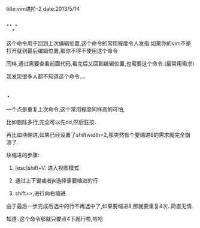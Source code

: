 title:vim进阶-2
date:2013/5/14

``.`
-----
这个命令用于回到上次编辑位置,这个命令的常用程度令人发指,如果你的vim不是打开就到最后编辑位置,那你不得不使用这个命令

同样,通过需要查看前面代码,看完后又回到编辑位置,也需要这个命令.(最常用需求)

我发现很多人都不知道这个命令....

`.`
-----
一个点是重复上次命令,这个常用程度同样高的可怕,

比如删除多行,完全可以先dd,然后狂按`.`

再比如块缩进,如果已经设置了shiftwidth=2,那突然有个要缩进8的需求就完全崩溃了.

块缩进的步骤:

1. [esc]shift+V: 进入视图模式

2. 通过上下键或者jk选择需要缩进的行

3. shift+>,进行向右缩进

由于最后一步完成后选中的行不再选中了,如果要缩进8,那就要重复4次..简直无情.

知道`.`这个命令那就只要点4下就行啦,哈哈
